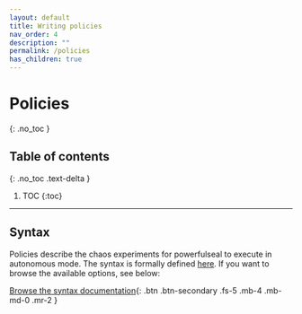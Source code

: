 ```yaml
---
layout: default
title: Writing policies
nav_order: 4
description: ""
permalink: /policies
has_children: true
---
```


# Policies
{: .no_toc }

## Table of contents
{: .no_toc .text-delta }

1. TOC
{:toc}

---


## Syntax

Policies describe the chaos experiments for powerfulseal to execute in autonomous mode. The syntax is formally defined [here](https://github.com/bloomberg/powerfulseal/blob/master/powerfulseal/policy/ps-schema.yaml). If you want to browse the available options, see below:

[Browse the syntax documentation](./schema){: .btn .btn-secondary .fs-5 .mb-4 .mb-md-0 .mr-2 }

